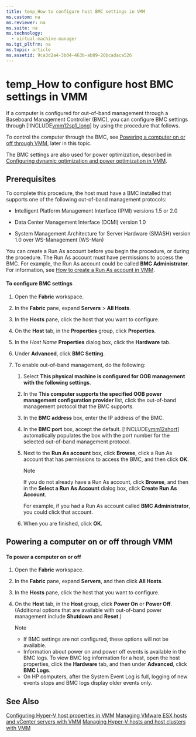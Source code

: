 ```yaml
---
title: temp_How to configure host BMC settings in VMM
ms.custom: na
ms.reviewer: na
ms.suite: na
ms.technology: 
  - virtual-machine-manager
ms.tgt_pltfrm: na
ms.topic: article
ms.assetid: 9ca3d2a4-3b04-463b-ab89-20bcadaca526
---
```

# temp_How to configure host BMC settings in VMM
If a computer is configured for out\-of\-band management through a Baseboard Management Controller \(BMC\), you can configure BMC settings through [!INCLUDE[vmm12sp1_long](../Token/vmm12sp1_long_md.md)] by using the procedure that follows.

To control the computer through the BMC, see [Powering a computer on or off through VMM](../Topic/How-to-configure-computer-BMC-settings-in-VMM.md#BKMK_power), later in this topic.

The BMC settings are also used for power optimization, described in [Configuring dynamic optimization and power optimization in VMM](../Topic/Configuring-dynamic-optimization-and-power-optimization-in-VMM.md).

## Prerequisites
To complete this procedure, the host must have a BMC installed that supports one of the following out\-of\-band management protocols:

-   Intelligent Platform Management Interface \(IPMI\) versions 1.5 or 2.0

-   Data Center Management Interface \(DCMI\) version 1.0

-   System Management Architecture for Server Hardware \(SMASH\) version 1.0 over WS\-Management \(WS\-Man\)

You can create a Run As account before you begin the procedure, or during the procedure. The Run As account must have permissions to access the BMC. For example, the Run As account could be called **BMC Administrator**. For information, see [How to create a Run As account in VMM](../Topic/How-to-create-a-Run-As-account-in-VMM.md).

#### To configure BMC settings

1.  Open the **Fabric** workspace.

2.  In the **Fabric** pane, expand **Servers** > **All Hosts**.

3.  In the **Hosts** pane, click the host that you want to configure.

4.  On the **Host** tab, in the **Properties** group, click **Properties**.

5.  In the *Host Name* **Properties** dialog box, click the **Hardware** tab.

6.  Under **Advanced**, click **BMC Setting**.

7.  To enable out\-of\-band management, do the following:

    1.  Select **This physical machine is configured for OOB management with the following settings**.

    2.  In the **This computer supports the specified OOB power management configuration provider** list, click the out\-of\-band management protocol that the BMC supports.

    3.  In the **BMC address** box, enter the IP address of the BMC.

    4.  In the **BMC port** box, accept the default. [!INCLUDE[vmm12short](../Token/vmm12short_md.md)] automatically populates the box with the port number for the selected out\-of\-band management protocol.

    5.  Next to the **Run As account** box, click **Browse**, click a Run As account that has permissions to access the BMC, and then click **OK**.

        > [!NOTE]
        > If you do not already have a Run As account, click **Browse**, and then in the **Select a Run As Account** dialog box, click **Create Run As Account**.

        For example, if you had a Run As account called **BMC Administrator**, you could click that account.

    6.  When you are finished, click **OK**.

## <a name="BKMK_power"></a>Powering a computer on or off through VMM

#### To power a computer on or off

1.  Open the **Fabric** workspace.

2.  In the **Fabric** pane, expand **Servers**, and then click **All Hosts**.

3.  In the **Hosts** pane, click the host that you want to configure.

4.  On the **Host** tab, in the **Host** group, click **Power On** or **Power Off**. \(Additional options that are available with out\-of\-band power management include **Shutdown** and **Reset**.\)

    > [!NOTE]
    > -   If BMC settings are not configured, these options will not be available.
    > -   Information about power on and power off events is available in the BMC logs. To view BMC log information for a host, open the host properties, click the **Hardware** tab, and then under **Advanced**, click **BMC Logs**.
    > -   On HP computers, after the System Event Log is full, logging of new events stops and BMC logs display older events only.

## See Also
[Configuring Hyper-V host properties in VMM](../Topic/Configuring-Hyper-V-host-properties-in-VMM.md)
[Managing VMware ESX hosts and vCenter servers with VMM](../Topic/Managing-VMware-ESX-hosts-and-vCenter-servers-with-VMM.md)
[Managing Hyper-V hosts and host clusters with VMM](../Topic/Managing-Hyper-V-hosts-and-host-clusters-with-VMM.md)

